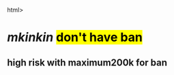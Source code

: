html>
<head>
<meta charset="utf–8">
<title>kimtghenry</title>
</head>
<body>
<h1><i>mkinkin</i> <mark>don't have ban<mark></h1>
<h2>high risk with <b>maximum200k for ban</b></h2>
